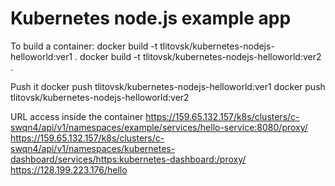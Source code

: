 # Kubernetes node.js example app

To build a container:
docker build -t tlitovsk/kubernetes-nodejs-helloworld:ver1 .
docker build -t tlitovsk/kubernetes-nodejs-helloworld:ver2 .

Push it
docker push tlitovsk/kubernetes-nodejs-helloworld:ver1
docker push tlitovsk/kubernetes-nodejs-helloworld:ver2

URL access inside the container
https://159.65.132.157/k8s/clusters/c-swqn4/api/v1/namespaces/example/services/hello-service:8080/proxy/
https://159.65.132.157/k8s/clusters/c-swqn4/api/v1/namespaces/kubernetes-dashboard/services/https:kubernetes-dashboard:/proxy/
https://128.199.223.176/hello